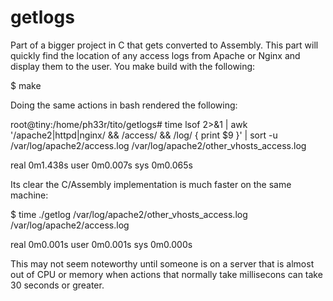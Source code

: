 # getlogs
Part of a bigger project in C that gets converted to Assembly. 
This part will quickly find the location of any access logs from Apache or Nginx and display them to the user. 
You make build with the following:

$ make

Doing the same actions in bash rendered the following:

root@tiny:/home/ph33r/tito/getlogs# time lsof 2>&1 | awk '/apache2|httpd|nginx/ && /access/ && /log/ { print $9 }' | sort -u
/var/log/apache2/access.log
/var/log/apache2/other_vhosts_access.log

real	0m1.438s 
user	0m0.007s 
sys	0m0.065s

Its clear the C/Assembly implementation is much faster on the same machine:

$ time ./getlog
/var/log/apache2/other_vhosts_access.log
/var/log/apache2/access.log

real	0m0.001s 
user	0m0.001s 
sys	0m0.000s

This may not seem noteworthy until someone is on a server that is almost out of CPU or memory when actions that normally take millisecons can take 30 seconds or greater. 

